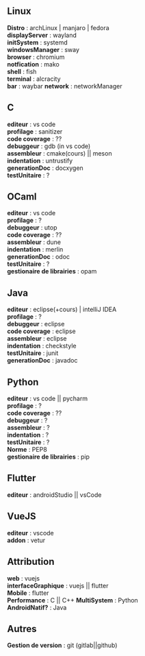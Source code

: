 ## Linux
**Distro** : archLinux | manjaro | fedora  
**displayServer** : wayland  
**initSystem** : systemd  
**windowsManager** : sway  
**browser** : chromium  
**notfication** : mako  
**shell** : fish  
**terminal** : alcracity  
**bar** : waybar
**network** : networkManager


## C

**editeur** : vs code  
**profilage** : sanitizer  
**code coverage** : ??  
**debuggeur** : gdb (in vs code)  
**assembleur** : cmake(cours) || meson    
**indentation** : untrustify  
**generationDoc** : docxygen  
**testUnitaire** : ?


## OCaml

**editeur** : vs code  
**profilage** : ?  
**debuggeur** : utop  
**code coverage** : ??  
**assembleur** : dune  
**indentation** : merlin  
**generationDoc** : odoc  
**testUnitaire** : ?  
**gestionaire de librairies** : opam  

## Java

**editeur** : eclipse(+cours) | intelliJ IDEA  
**profilage** : ?  
**debuggeur** : eclipse  
**code coverage** : eclipse  
**assembleur** : eclipse  
**indentation** : checkstyle  
**testUnitaire** : junit  
**generationDoc** : javadoc  

## Python
**editeur** : vs code  || pycharm  
**profilage** : ?  
**code coverage** : ??  
**debuggeur** : ?  
**assembleur** : ?  
**indentation** : ?  
**testUnitaire** : ?  
**Norme** : PEP8  
**gestionaire de librairies** : pip

## Flutter
**editeur** : androidStudio || vsCode  

## VueJS
**editeur** : vscode  
**addon** : vetur  

## Attribution
**web** : vuejs  
**interfaceGraphique** : vuejs || flutter  
**Mobile** : flutter  
**Performance** : C  || C++
**MultiSystem** : Python  
**AndroidNatif?** : Java  

## Autres
**Gestion de version** : git (gitlab||github)


